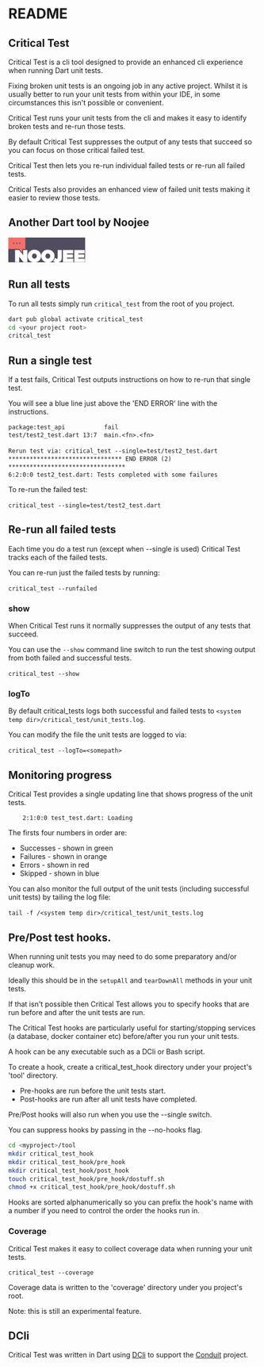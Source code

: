 # README

## Critical Test

Critical Test is a cli tool designed to provide an enhanced cli experience when running Dart unit tests.

Fixing broken unit tests is an ongoing job in any active project. Whilst it is usually better to run your unit tests from within your IDE, in some circumstances this isn't possible or convenient.

Critical Test runs your unit tests from the cli and makes it easy to identify broken tests and re-run those tests.

By default Critical Test suppresses the output of any tests that succeed so you can focus on those critical failed test.

Critical Test then lets you re-run individual failed tests or re-run all failed tests.

Critical Tests also provides an enhanced view of failed unit tests making it easier to review those tests.

## Another Dart tool by Noojee

![Noojee](https://github.com/bsutton/critical_test/blob/main/images/noojee-logo.png?raw=true)

## Run all tests

To run all tests simply run `critical_test` from the root of you project.

```bash
dart pub global activate critical_test
cd <your project root>
critcal_test
```

## Run a single test

If a test fails, Critical Test outputs instructions on how to re-run that single test.

You will see a blue line just above the 'END ERROR' line with the instructions.

```text
package:test_api           fail
test/test2_test.dart 13:7  main.<fn>.<fn>

Rerun test via: critical_test --single=test/test2_test.dart
******************************** END ERROR (2) *********************************
6:2:0:0 test2_test.dart: Tests completed with some failures
```

To re-run the failed test:

`critical_test --single=test/test2_test.dart`

## Re-run all failed tests

Each time you do a test run \(except when --single is used\) Critical Test tracks each of the failed tests.

You can re-run just the failed tests by running:

`critical_test --runfailed`

### show

When Critical Test runs it normally suppresses the output of any tests that succeed.

You can use the `--show` command line switch to run the test showing output from both failed and successful tests.

`critical_test --show`

### logTo

By default critical\_tests logs both successful and failed tests to `<system temp dir>/critical_test/unit_tests.log`.

You can modify the file the unit tests are logged to via:

`critical_test --logTo=<somepath>`

## Monitoring progress

Critical Test provides a single updating line that shows progress of the unit tests.

```text
    2:1:0:0 test_test.dart: Loading
```

The firsts four numbers in order are:

* Successes - shown in green
* Failures - shown in orange
* Errors - shown in red
* Skipped - shown in blue

You can also monitor the full output of the unit tests \(including successful unit tests\) by tailing the log file:

`tail -f /<system temp dir>/critical_test/unit_tests.log`

## Pre/Post test hooks.

When running unit tests you may need to do some preparatory and/or cleanup work.

Ideally this should be in the `setupAll` and `tearDownAll` methods in your unit tests.

If that isn't possible then Critical Test allows you to specify hooks that are run before and after the unit tests are run.

The Critical Test hooks are particularly useful for starting/stopping services \(a database, docker container etc\) before/after you run your unit tests.

A hook can be any executable such as a DCli or Bash script.

To create a hook, create a critical\_test\_hook directory under your project's 'tool' directory.

* Pre-hooks are run before the unit tests start. 
* Post-hooks are run after all unit tests have completed.

Pre/Post hooks will also run when you use the --single switch.

You can suppress hooks by passing in the --no-hooks flag.

```bash
cd <myproject>/tool
mkdir critical_test_hook
mkdir critical_test_hook/pre_hook
mkdir critical_test_hook/post_hook
touch critical_test_hook/pre_hook/dostuff.sh
chmod +x critical_test_hook/pre_hook/dostuff.sh
```

Hooks are sorted alphanumerically so you can prefix the hook's name with a number if you need to control the order the hooks run in.

### Coverage

Critical Test makes it easy to collect coverage data when running your unit tests.

```text
critical_test --coverage
```

Coverage data is written to the 'coverage' directory under you project's root.

Note: this is still an experimental feature.



## DCli

Critical Test was written in Dart using [DCli](https://pub.dev/packages/dcli) to support the [Conduit](https://pub.dev/packages/conduit) project.

